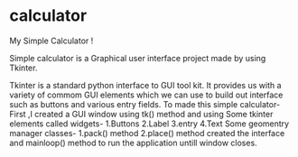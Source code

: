 # calculator
 My  Simple Calculator !


  Simple calculator is a Graphical user interface project made by using Tkinter. 
  
  Tkinter is a standard python interface to GUI tool kit.
  It provides  us with a variety of commom GUI elements which we can use to build out interface such as buttons and various entry fields.
  To made this simple calculator-
  First ,I created a GUI window using tk() method and using
  Some tkinter elements called widgets-
  1.Buttons
  2.Label
  3.entry
  4.Text
  Some geomentry manager classes-
  1.pack() method
  2.place() method 
   created the interface and  mainloop() method  to run the application untill window closes.
